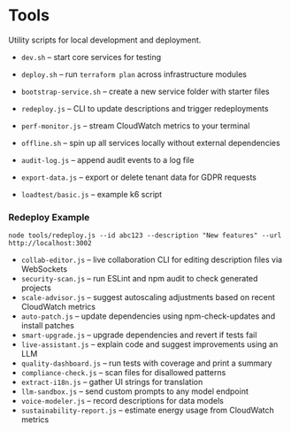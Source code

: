 # Tools

Utility scripts for local development and deployment.

- `dev.sh` – start core services for testing
- `deploy.sh` – run `terraform plan` across infrastructure modules
- `bootstrap-service.sh` – create a new service folder with starter files
- `redeploy.js` – CLI to update descriptions and trigger redeployments
- `perf-monitor.js` – stream CloudWatch metrics to your terminal
- `offline.sh` – spin up all services locally without external dependencies
- `audit-log.js` – append audit events to a log file
- `export-data.js` – export or delete tenant data for GDPR requests

- `loadtest/basic.js` – example k6 script

### Redeploy Example

```
node tools/redeploy.js --id abc123 --description "New features" --url http://localhost:3002
```

- `collab-editor.js` – live collaboration CLI for editing description files via WebSockets
- `security-scan.js` – run ESLint and npm audit to check generated projects
- `scale-advisor.js` – suggest autoscaling adjustments based on recent CloudWatch metrics
- `auto-patch.js` – update dependencies using npm-check-updates and install patches
- `smart-upgrade.js` – upgrade dependencies and revert if tests fail
- `live-assistant.js` – explain code and suggest improvements using an LLM
- `quality-dashboard.js` – run tests with coverage and print a summary
- `compliance-check.js` – scan files for disallowed patterns
- `extract-i18n.js` – gather UI strings for translation
- `llm-sandbox.js` – send custom prompts to any model endpoint
- `voice-modeler.js` – record descriptions for data models
- `sustainability-report.js` – estimate energy usage from CloudWatch metrics
